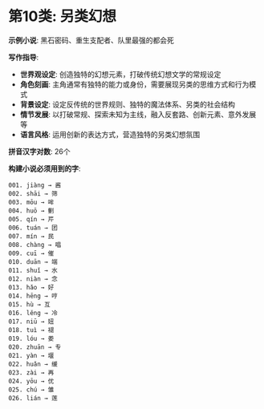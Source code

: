 # 第10类: 另类幻想

**示例小说**: 黑石密码、重生支配者、队里最强的都会死

**写作指导**:
- **世界观设定**: 创造独特的幻想元素，打破传统幻想文学的常规设定
- **角色刻画**: 主角通常有独特的能力或身份，需要展现另类的思维方式和行为模式
- **背景设定**: 设定反传统的世界规则、独特的魔法体系、另类的社会结构
- **情节发展**: 以打破常规、探索未知为主线，融入反套路、创新元素、意外发展等
- **语言风格**: 运用创新的表达方式，营造独特的另类幻想氛围

**拼音汉字对数**: 26个

**构建小说必须用到的字**:
```
001. jiàng → 酱
002. shāi → 筛
003. mōu → 哞
004. huō → 劐
005. qín → 芹
006. tuán → 团
007. mín → 民
008. chàng → 唱
009. cuī → 催
010. duān → 端
011. shuǐ → 水
012. niàn → 念
013. hǎo → 好
014. hēng → 哼
015. hù → 互
016. lěng → 冷
017. niū → 妞
018. tuì → 褪
019. lóu → 娄
020. zhuān → 专
021. yàn → 堰
022. huǎn → 缓
023. zài → 再
024. yōu → 优
025. chú → 雏
026. lián → 莲
```
